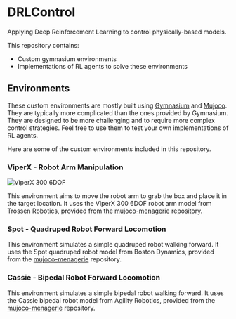 # DRLControl

Applying Deep Reinforcement Learning to control physically-based models.

This repository contains:
- Custom gymnasium environments
- Implementations of RL agents to solve these environments

## Environments

These custom environments are mostly built using [Gymnasium](https://gymnasium.farama.org/) and [Mujoco](https://mujoco.readthedocs.io/). They are typically more complicated than the ones provided by Gymnasium. They are designed to be more challenging and to require more complex control strategies. Feel free to use them to test your own implementations of RL agents.

Here are some of the custom environments included in this repository.

### ViperX - Robot Arm Manipulation

![ViperX 300 6DOF](assets/viperx.gif)

This environment aims to move the robot arm to grab the box and place it in the target location. It uses the ViperX 300 6DOF robot arm model from Trossen Robotics, provided from the [mujoco-menagerie](https://github.com/google-deepmind/mujoco_menagerie/tree/main/trossen_vx300s) repository.


### Spot - Quadruped Robot Forward Locomotion

This environment simulates a simple quadruped robot walking forward. It uses the Spot quadruped robot model from Boston Dynamics, provided from the [mujoco-menagerie](https://github.com/google-deepmind/mujoco_menagerie/tree/main/boston_dynamics_spot) repository.

### Cassie - Bipedal Robot Forward Locomotion

This environment simulates a simple bipedal robot walking forward. It uses the Cassie bipedal robot model from Agility Robotics, provided from the [mujoco-menagerie](https://github.com/google-deepmind/mujoco_menagerie/tree/main/agility_cassie) repository.